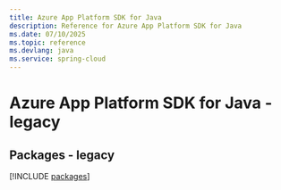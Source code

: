 ```yaml
---
title: Azure App Platform SDK for Java
description: Reference for Azure App Platform SDK for Java
ms.date: 07/10/2025
ms.topic: reference
ms.devlang: java
ms.service: spring-cloud
---
```

# Azure App Platform SDK for Java - legacy
## Packages - legacy
[!INCLUDE [packages](app-platform-index.md)]